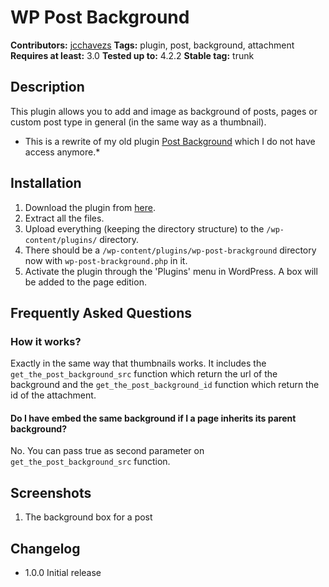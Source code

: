 # WP Post Background
**Contributors:**       [jcchavezs](https://github.com/jcchavezs)
**Tags:**               plugin, post, background, attachment
**Requires at least:**  3.0
**Tested up to:**       4.2.2
**Stable tag:**         trunk

## Description

This plugin allows you to add and image as background of posts, pages or custom post type in general (in the same way as a thumbnail).

* This is a rewrite of my old plugin [Post Background](https://wordpress.org/plugins/post-background/) which I do not have access anymore.*

## Installation

1. Download the plugin from [here](http://wordpress.org/extend/plugins/wp-post-background/ "Post brackground").
1. Extract all the files.
1. Upload everything (keeping the directory structure) to the `/wp-content/plugins/` directory.
1. There should be a `/wp-content/plugins/wp-post-brackground` directory now with `wp-post-brackground.php` in it.
1. Activate the plugin through the 'Plugins' menu in WordPress. A box will be added to the page edition.

## Frequently Asked Questions

### How it works?

Exactly in the same way that thumbnails works. It includes the `get_the_post_background_src` function which return the url of the background and the `get_the_post_background_id` function which return the id of the attachment.

#### Do I have embed the same background if I a page inherits its parent background?

No. You can pass true as second parameter on `get_the_post_background_src` function.

## Screenshots

1. The background box for a post

## Changelog
- 1.0.0 Initial release